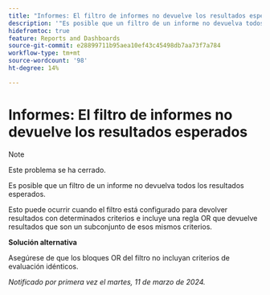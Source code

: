 ```yaml
---
title: "Informes: El filtro de informes no devuelve los resultados esperados"
description: '"Es posible que un filtro de un informe no devuelva todos los resultados esperados. Hay una solución disponible”.'
hidefromtoc: true
feature: Reports and Dashboards
source-git-commit: e28899711b95aea10ef43c45498db7aa73f7a784
workflow-type: tm+mt
source-wordcount: '98'
ht-degree: 14%

---
```



# Informes: El filtro de informes no devuelve los resultados esperados

>[!NOTE]
>
>Este problema se ha cerrado.

Es posible que un filtro de un informe no devuelva todos los resultados esperados.

Esto puede ocurrir cuando el filtro está configurado para devolver resultados con determinados criterios e incluye una regla OR que devuelve resultados que son un subconjunto de esos mismos criterios.

**Solución alternativa**

Asegúrese de que los bloques OR del filtro no incluyan criterios de evaluación idénticos.

_Notificado por primera vez el martes, 11 de marzo de 2024._
